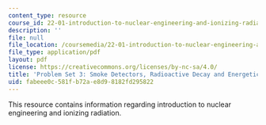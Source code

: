 ```yaml
---
content_type: resource
course_id: 22-01-introduction-to-nuclear-engineering-and-ionizing-radiation-fall-2015
description: ''
file: null
file_location: /coursemedia/22-01-introduction-to-nuclear-engineering-and-ionizing-radiation-fall-2015/fabeee0c581fb72ae8d98182fd295822_MIT22_01F15_ps3.pdf
file_type: application/pdf
layout: pdf
license: https://creativecommons.org/licenses/by-nc-sa/4.0/
title: 'Problem Set 3: Smoke Detectors, Radioactive Decay and Energetics'
uid: fabeee0c-581f-b72a-e8d9-8182fd295822
---
```

This resource contains information regarding introduction to nuclear engineering and ionizing radiation.